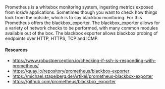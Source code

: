 Prometheus is a whitebox monitoring system, ingesting metrics exposed from *inside* applications. Sometimes though you want to check how things look from the outside, which is to say blackbox monitoring. For this Prometheus offers the blackbox_exporter. The blackbox_exporter allows for a variety of network checks to be performed, with many common modules available out of the box. The blackbox exporter allows blackbox probing of endpoints over HTTP, HTTPS, TCP and ICMP.

#### Resources

* https://www.robustperception.io/checking-if-ssh-is-responding-with-prometheus/
* https://quay.io/repository/prometheus/blackbox-exporter
* https://michael.stapelberg.de/Artikel/prometheus-blackbox-exporter
* https://github.com/prometheus/blackbox_exporter
